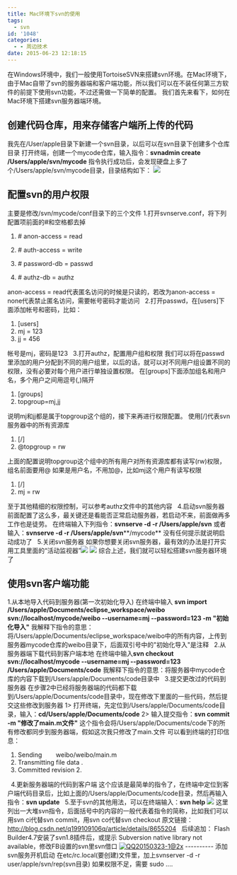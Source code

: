 ```yaml
---
title: Mac环境下svn的使用
tags:
  - svn
id: '1048'
categories:
  - - 周边技术
date: 2015-06-23 12:18:15
---
```


在Windows环境中，我们一般使用TortoiseSVN来搭建svn环境。在Mac环境下，由于Mac自带了svn的服务器端和客户端功能，所以我们可以在不装任何第三方软件的前提下使用svn功能，不过还需做一下简单的配置。 我们首先来看下，如何在Mac环境下搭建svn服务器端环境。

## 创建代码仓库，用来存储客户端所上传的代码

我先在/User/apple目录下新建一个svn目录，以后可以在svn目录下创建多个仓库目录 打开终端，创建一个mycode仓库，输入指令：**svnadmin create /Users/apple/svn/mycode** 指令执行成功后，会发现硬盘上多了个/Users/apple/svn/mycode目录，目录结构如下： ![](http://images.cnitblog.com/blog/497279/201303/10002140-c4cf85b829bd477ea3a3779a4cd0d7fd.png)  

## 配置svn的用户权限

主要是修改/svn/mycode/conf目录下的三个文件 1.打开svnserve.conf，将下列配置项前面的#和空格都去掉

1.  # anon-access = read
2.  # auth-access = write

4.  # password-db = passwd

6.  # authz-db = authz

anon-access = read代表匿名访问的时候是只读的，若改为anon-access = none代表禁止匿名访问，需要帐号密码才能访问   2.打开passwd，在\[users\]下面添加帐号和密码，比如：

1.  \[users\]
2.  mj = 123
3.  jj = 456

帐号是mj，密码是123   3.打开authz，配置用户组和权限 我们可以将在passwd里添加的用户分配到不同的用户组里，以后的话，就可以对不同用户组设置不同的权限，没有必要对每个用户进行单独设置权限。 在\[groups\]下面添加组名和用户名，多个用户之间用逗号(,)隔开

1.  \[groups\]
2.  topgroup=mj,jj

说明mj和jj都是属于topgroup这个组的，接下来再进行权限配置。 使用\[/\]代表svn服务器中的所有资源库

1.  \[/\]
2.  @topgroup = rw

上面的配置说明topgroup这个组中的所有用户对所有资源库都有读写(rw)权限，组名前面要用@ 如果是用户名，不用加@，比如mj这个用户有读写权限

1.  \[/\]
2.  mj = rw

至于其他精细的权限控制，可以参考authz文件中的其他内容   4.启动svn服务器 前面配置了这么多，最关键还是看能否正常启动服务器，若启动不来，前面做再多工作也是徒劳。 在终端输入下列指令：**svnserve -d -r /Users/apple/svn** 或者输入：**svnserve -d -r /Users/apple/svn****/mycode** 没有任何提示就说明启动成功了   5.关闭svn服务器 如果你想要关闭svn服务器，最有效的办法是打开实用工具里面的“活动监视器”![](http://images.cnitblog.com/blog/497279/201303/10002641-8b49f872b6cd438c80f76f098d99db93.png) ![](http://images.cnitblog.com/blog/497279/201303/10002744-ce32c627b0b34f02a4067568bdc5e786.png) 综合上述，我们就可以轻松搭建svn服务器环境了  

## 使用svn客户端功能

1.从本地导入代码到服务器(第一次初始化导入) 在终端中输入 **svn import /Users/apple/Documents/eclipse\_workspace/weibo svn://localhost/mycode/weibo --username=mj --password=123 -m "初始化导入"** 我解释下指令的意思：将/Users/apple/Documents/eclipse\_workspace/weibo中的所有内容，上传到服务器mycode仓库的weibo目录下，后面双引号中的"初始化导入"是注释   2.从服务器端下载代码到客户端本地 在终端中输入**svn checkout svn://localhost/mycode --username=mj --password=123 /Users/apple/Documents/code** 我解释下指令的意思：将服务器中mycode仓库的内容下载到/Users/apple/Documents/code目录中   3.提交更改过的代码到服务器 在步骤2中已经将服务器端的代码都下载到/Users/apple/Documents/code目录中，现在修改下里面的一些代码，然后提交这些修改到服务器 1> 打开终端，先定位到/Users/apple/Documents/code目录，输入：**cd/Users/apple/Documents/code** 2> 输入提交指令：**svn commit -m "修改了main.m文件"** 这个指令会将/Users/apple/Documents/code下的所有修改都同步到服务器端，假如这次我只修改了main.文件 可以看到终端的打印信息：

1.  Sending        weibo/weibo/main.m
2.  Transmitting file data .
3.  Committed revision 2.

  4.更新服务器端的代码到客户端 这个应该是最简单的指令了，在终端中定位到客户端代码目录后，比如上面的/Users/apple/Documents/code目录，然后再输入指令：**svn update**   5.至于svn的其他用法，可以在终端输入：**svn help** **![](http://images.cnitblog.com/blog/497279/201303/10010442-37644dc2b0d54f7b8b421ede25d2f749.png)** 这里列出一大堆svn指令，后面括号中的内容的一般代表着指令的简称，比如我们可以用svn ci代替svn commit，用svn co代替svn checkout 原文链接：http://blog.csdn.net/q199109106q/article/details/8655204   后续追加： Flash Builder4.7安装了svn1.8插件后，或提示 Subversion native library not available，修改FB设置的svn里svn借口 [![QQ20150323-1@2x](http://qxu2059920095.my3w.com/blog/wp-content/uploads/2015/03/QQ20150323-1@2x.png)](http://qxu2059920095.my3w.com/blog/wp-content/uploads/2015/03/QQ20150323-1@2x.png) ---------- 添加svn服务开机启动 在etc/rc.local(要创建)文件里，加上svnserver -d -r user/apple/svn/rep(svn目录) 如果权限不足，需要 sudo ....